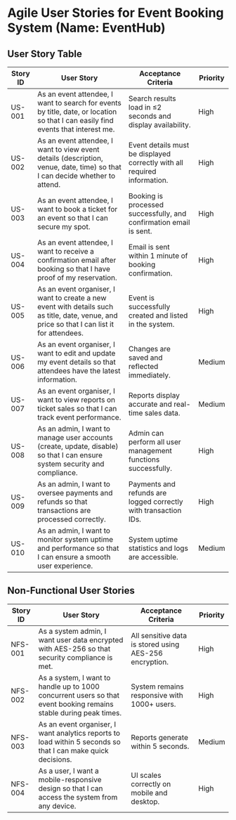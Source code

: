 # Agile User Stories for Event Booking System (Name: EventHub)

## User Story Table

| Story ID | User Story | Acceptance Criteria | Priority |
|----------|-----------|---------------------|----------|
| US-001 | As an event attendee, I want to search for events by title, date, or location so that I can easily find events that interest me. | Search results load in ≤2 seconds and display availability. | High |
| US-002 | As an event attendee, I want to view event details (description, venue, date, time) so that I can decide whether to attend. | Event details must be displayed correctly with all required information. | High |
| US-003 | As an event attendee, I want to book a ticket for an event so that I can secure my spot. | Booking is processed successfully, and confirmation email is sent. | High |
| US-004 | As an event attendee, I want to receive a confirmation email after booking so that I have proof of my reservation. | Email is sent within 1 minute of booking confirmation. | High |
| US-005 | As an event organiser, I want to create a new event with details such as title, date, venue, and price so that I can list it for attendees. | Event is successfully created and listed in the system. | High |
| US-006 | As an event organiser, I want to edit and update my event details so that attendees have the latest information. | Changes are saved and reflected immediately. | Medium |
| US-007 | As an event organiser, I want to view reports on ticket sales so that I can track event performance. | Reports display accurate and real-time sales data. | Medium |
| US-008 | As an admin, I want to manage user accounts (create, update, disable) so that I can ensure system security and compliance. | Admin can perform all user management functions successfully. | High |
| US-009 | As an admin, I want to oversee payments and refunds so that transactions are processed correctly. | Payments and refunds are logged correctly with transaction IDs. | High |
| US-010 | As an admin, I want to monitor system uptime and performance so that I can ensure a smooth user experience. | System uptime statistics and logs are accessible. | Medium |

## Non-Functional User Stories

| Story ID | User Story | Acceptance Criteria | Priority |
|----------|-----------|---------------------|----------|
| NFS-001 | As a system admin, I want user data encrypted with AES-256 so that security compliance is met. | All sensitive data is stored using AES-256 encryption. | High |
| NFS-002 | As a system, I want to handle up to 1000 concurrent users so that event booking remains stable during peak times. | System remains responsive with 1000+ users. | High |
| NFS-003 | As an event organiser, I want analytics reports to load within 5 seconds so that I can make quick decisions. | Reports generate within 5 seconds. | Medium |
| NFS-004 | As a user, I want a mobile-responsive design so that I can access the system from any device. | UI scales correctly on mobile and desktop. | High |

